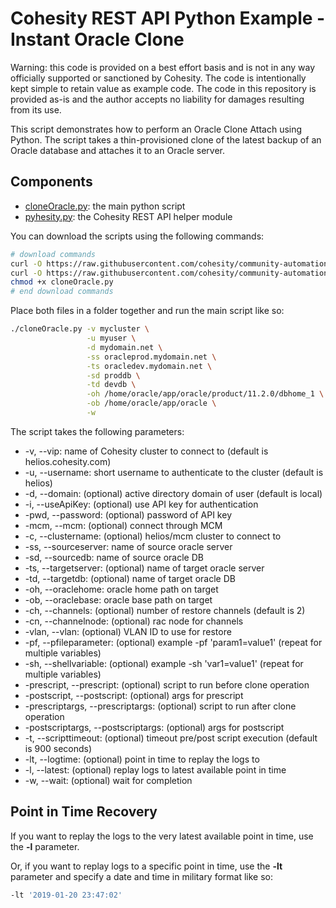 # Cohesity REST API Python Example - Instant Oracle Clone

Warning: this code is provided on a best effort basis and is not in any way officially supported or sanctioned by Cohesity. The code is intentionally kept simple to retain value as example code. The code in this repository is provided as-is and the author accepts no liability for damages resulting from its use.

This script demonstrates how to perform an Oracle Clone Attach using Python. The script takes a thin-provisioned clone of the latest backup of an Oracle database and attaches it to an Oracle server.

## Components

* [cloneOracle.py](https://raw.githubusercontent.com/cohesity/community-automation-samples/main/oracle/python/cloneOracle/cloneOracle.py): the main python script
* [pyhesity.py](https://raw.githubusercontent.com/cohesity/community-automation-samples/main/python/pyhesity/pyhesity.py): the Cohesity REST API helper module

You can download the scripts using the following commands:

```bash
# download commands
curl -O https://raw.githubusercontent.com/cohesity/community-automation-samples/main/oracle/python/cloneOracle/cloneOracle.py
curl -O https://raw.githubusercontent.com/cohesity/community-automation-samples/main/python/pyhesity.py
chmod +x cloneOracle.py
# end download commands
```

Place both files in a folder together and run the main script like so:

```bash
./cloneOracle.py -v mycluster \
                 -u myuser \
                 -d mydomain.net \
                 -ss oracleprod.mydomain.net \
                 -ts oracledev.mydomain.net \
                 -sd proddb \
                 -td devdb \
                 -oh /home/oracle/app/oracle/product/11.2.0/dbhome_1 \
                 -ob /home/oracle/app/oracle \
                 -w
```

The script takes the following parameters:

* -v, --vip: name of Cohesity cluster to connect to (default is helios.cohesity.com)
* -u, --username: short username to authenticate to the cluster (default is helios)
* -d, --domain: (optional) active directory domain of user (default is local)
* -i, --useApiKey: (optional) use API key for authentication
* -pwd, --password: (optional) password of API key
* -mcm, --mcm: (optional) connect through MCM
* -c, --clustername: (optional) helios/mcm cluster to connect to
* -ss, --sourceserver: name of source oracle server
* -sd, --sourcedb: name of source oracle DB
* -ts, --targetserver: (optional) name of target oracle server
* -td, --targetdb: (optional) name of target oracle DB
* -oh, --oraclehome: oracle home path on target
* -ob, --oraclebase: oracle base path on target
* -ch, --channels: (optional) number of restore channels (default is 2)
* -cn, --channelnode: (optional) rac node for channels
* -vlan, --vlan: (optional) VLAN ID to use for restore
* -pf, --pfileparameter: (optional) example -pf 'param1=value1' (repeat for multiple variables)
* -sh, --shellvariable: (optional) example -sh 'var1=value1' (repeat for multiple variables)
* -prescript, --prescript: (optional) script to run before clone operation
* -postscript, --postscript: (optional) args for prescript
* -prescriptargs, --prescriptargs: (optional) script to run after clone operation
* -postscriptargs, --postscriptargs: (optional) args for postscript
* -t, --scripttimeout: (optional) timeout pre/post script execution (default is 900 seconds)
* -lt, --logtime: (optional) point in time to replay the logs to
* -l, --latest: (optional) replay logs to latest available point in time
* -w, --wait: (optional) wait for completion

## Point in Time Recovery

If you want to replay the logs to the very latest available point in time, use the **-l** parameter.

Or, if you want to replay logs to a specific point in time, use the **-lt** parameter and specify a date and time in military format like so:

```bash
-lt '2019-01-20 23:47:02'
```
